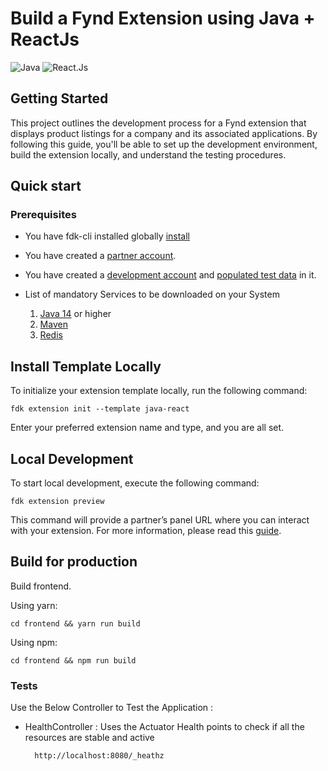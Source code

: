 # Build a Fynd Extension using Java + ReactJs
![Java](https://img.shields.io/badge/java-%23ED8B00.svg?style=for-the-badge&logo=openjdk&logoColor=white)
![React.Js](https://shields.io/badge/react-black?logo=react&style=for-the-badge)


## Getting Started

This project outlines the development process for a Fynd extension that displays product listings for a company and its associated applications. By following this guide, you'll be able to set up the development environment, build the extension locally, and understand the testing procedures.

## Quick start
### Prerequisites
* You have fdk-cli installed globally [install](https://github.com/gofynd/fdk-cli)
* You have created a [partner account](https://partners.fynd.com).
* You have created a [development account](https://partners.fynd.com/help/docs/partners/testing-extension/development-acc#create-development-account) and [populated test data](https://partners.fynd.com/help/docs/partners/testing-extension/development-acc#populate-test-data) in it.

* List of mandatory Services to be downloaded on your System

    1. [Java 14](https://www.java.com/en/) or higher
    2. [Maven](https://maven.apache.org/download.cgi) 
    3. [Redis](https://redis.io)


## Install Template Locally
To initialize your extension template locally, run the following command:
```shell
fdk extension init --template java-react
```
Enter your preferred extension name and type, and you are all set.

## Local Development
To start local development, execute the following command:
```shell
fdk extension preview
```
This command will provide a partner’s panel URL where you can interact with your extension. For more information, please read this [guide](https://github.com/gofynd/fdk-cli?tab=readme-ov-file#extension-commands).


## Build for production
Build frontend.

Using yarn:
```shell
cd frontend && yarn run build
```
Using npm:
```shell
cd frontend && npm run build
```



### Tests
Use the Below Controller to Test the Application :

* HealthController : Uses the Actuator Health points to check if all the resources are stable and active

        http://localhost:8080/_heathz
